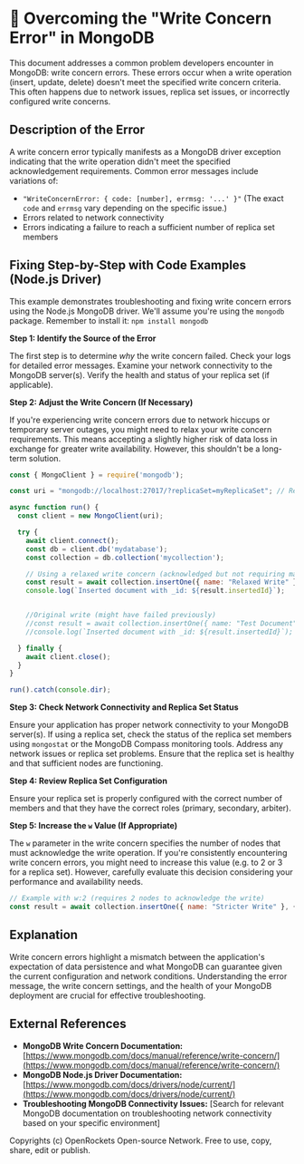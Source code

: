 # 🐞 Overcoming the "Write Concern Error" in MongoDB


This document addresses a common problem developers encounter in MongoDB: write concern errors.  These errors occur when a write operation (insert, update, delete) doesn't meet the specified write concern criteria.  This often happens due to network issues, replica set issues, or incorrectly configured write concerns.


## Description of the Error

A write concern error typically manifests as a MongoDB driver exception indicating that the write operation didn't meet the specified acknowledgement requirements.  Common error messages include variations of:

* `"WriteConcernError: { code: [number], errmsg: '...' }"`  (The exact `code` and `errmsg` vary depending on the specific issue.)
* Errors related to network connectivity
* Errors indicating a failure to reach a sufficient number of replica set members


## Fixing Step-by-Step with Code Examples (Node.js Driver)


This example demonstrates troubleshooting and fixing write concern errors using the Node.js MongoDB driver.  We'll assume you're using the `mongodb` package.  Remember to install it: `npm install mongodb`

**Step 1:  Identify the Source of the Error**

The first step is to determine *why* the write concern failed. Check your logs for detailed error messages. Examine your network connectivity to the MongoDB server(s). Verify the health and status of your replica set (if applicable).

**Step 2:  Adjust the Write Concern (If Necessary)**

If you're experiencing write concern errors due to network hiccups or temporary server outages, you might need to relax your write concern requirements. This means accepting a slightly higher risk of data loss in exchange for greater write availability.  However, this shouldn't be a long-term solution.

```javascript
const { MongoClient } = require('mongodb');

const uri = "mongodb://localhost:27017/?replicaSet=myReplicaSet"; // Replace with your connection string

async function run() {
  const client = new MongoClient(uri);

  try {
    await client.connect();
    const db = client.db('mydatabase');
    const collection = db.collection('mycollection');

    // Using a relaxed write concern (acknowledged but not requiring majority write)
    const result = await collection.insertOne({ name: "Relaxed Write" }, { writeConcern: { w: 1 } }); 
    console.log(`Inserted document with _id: ${result.insertedId}`);


    //Original write (might have failed previously)
    //const result = await collection.insertOne({ name: "Test Document" });
    //console.log(`Inserted document with _id: ${result.insertedId}`);

  } finally {
    await client.close();
  }
}

run().catch(console.dir);
```


**Step 3:  Check Network Connectivity and Replica Set Status**

Ensure your application has proper network connectivity to your MongoDB server(s). If using a replica set, check the status of the replica set members using `mongostat` or the MongoDB Compass monitoring tools.  Address any network issues or replica set problems.  Ensure that the replica set is healthy and that sufficient nodes are functioning.


**Step 4: Review Replica Set Configuration**

Ensure your replica set is properly configured with the correct number of members and that they have the correct roles (primary, secondary, arbiter).


**Step 5: Increase the `w` Value (If Appropriate)**


The `w` parameter in the write concern specifies the number of nodes that must acknowledge the write operation. If you're consistently encountering write concern errors, you might need to increase this value (e.g. to 2 or 3 for a replica set).  However, carefully evaluate this decision considering your performance and availability needs.

```javascript
// Example with w:2 (requires 2 nodes to acknowledge the write)
const result = await collection.insertOne({ name: "Stricter Write" }, { writeConcern: { w: 2 } });
```


## Explanation

Write concern errors highlight a mismatch between the application's expectation of data persistence and what MongoDB can guarantee given the current configuration and network conditions.  Understanding the error message, the write concern settings, and the health of your MongoDB deployment are crucial for effective troubleshooting.


## External References

* **MongoDB Write Concern Documentation:** [https://www.mongodb.com/docs/manual/reference/write-concern/](https://www.mongodb.com/docs/manual/reference/write-concern/)
* **MongoDB Node.js Driver Documentation:** [https://www.mongodb.com/docs/drivers/node/current/](https://www.mongodb.com/docs/drivers/node/current/)
* **Troubleshooting MongoDB Connectivity Issues:**  [Search for relevant MongoDB documentation on troubleshooting network connectivity based on your specific environment]


Copyrights (c) OpenRockets Open-source Network. Free to use, copy, share, edit or publish.

